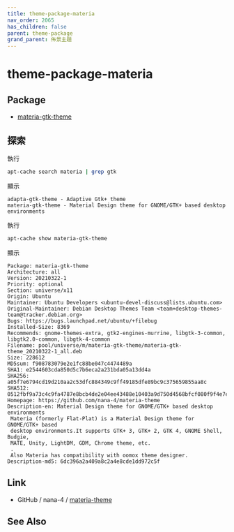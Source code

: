 ```yaml
---
title: theme-package-materia
nav_order: 2065
has_children: false
parent: theme-package
grand_parent: 佈景主題
---
```



# theme-package-materia


## Package

* [materia-gtk-theme](https://packages.ubuntu.com/jammy/materia-gtk-theme)


## 探索

執行

``` sh
apt-cache search materia | grep gtk
```

顯示

```
adapta-gtk-theme - Adaptive Gtk+ theme
materia-gtk-theme - Material Design theme for GNOME/GTK+ based desktop environments
```


執行

``` sh
apt-cache show materia-gtk-theme
```

顯示

```
Package: materia-gtk-theme
Architecture: all
Version: 20210322-1
Priority: optional
Section: universe/x11
Origin: Ubuntu
Maintainer: Ubuntu Developers <ubuntu-devel-discuss@lists.ubuntu.com>
Original-Maintainer: Debian Desktop Themes Team <team+desktop-themes-team@tracker.debian.org>
Bugs: https://bugs.launchpad.net/ubuntu/+filebug
Installed-Size: 8369
Recommends: gnome-themes-extra, gtk2-engines-murrine, libgtk-3-common, libgtk2.0-common, libgtk-4-common
Filename: pool/universe/m/materia-gtk-theme/materia-gtk-theme_20210322-1_all.deb
Size: 228612
MD5sum: f908783079e2e1fc88be047c4474489a
SHA1: e2544603cda850d5c7b6eca2a231bda05a13dd4a
SHA256: a05f7e6794cd19d210aa2c53dfc884349c9ff49185dfe89bc9c375659855aa8c
SHA512: 0512fbf9a73c4c9fa4787e8bcb4de2e04ee43488e10403a9d750d4568bfcf080f9f4e7ec3697380a136a789d2cd750785ae3f95d0a16d63b43d01795237cb710
Homepage: https://github.com/nana-4/materia-theme
Description-en: Material Design theme for GNOME/GTK+ based desktop environments
 Materia (formerly Flat-Plat) is a Material Design theme for GNOME/GTK+ based
 desktop environments.It supports GTK+ 3, GTK+ 2, GTK 4, GNOME Shell, Budgie,
 MATE, Unity, LightDM, GDM, Chrome theme, etc.
 .
 Also Materia has compatibility with oomox theme designer.
Description-md5: 6dc396a2a409a8c2a4e8cde1dd972c5f

```


## Link

* GitHub / nana-4 / [materia-theme](https://github.com/nana-4/materia-theme)


## See Also
